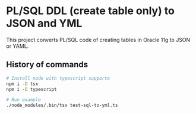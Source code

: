 # PL/SQL DDL (create table only) to JSON and YML

This project converts PL/SQL code of creating tables in Oracle 11g to JSON or YAML.

## History of commands

```bash
# Install node with typescript supporte
npm i -D tsx
npm i -D typescript

# Run example
./node_modules/.bin/tsx test-sql-to-yml.ts
```